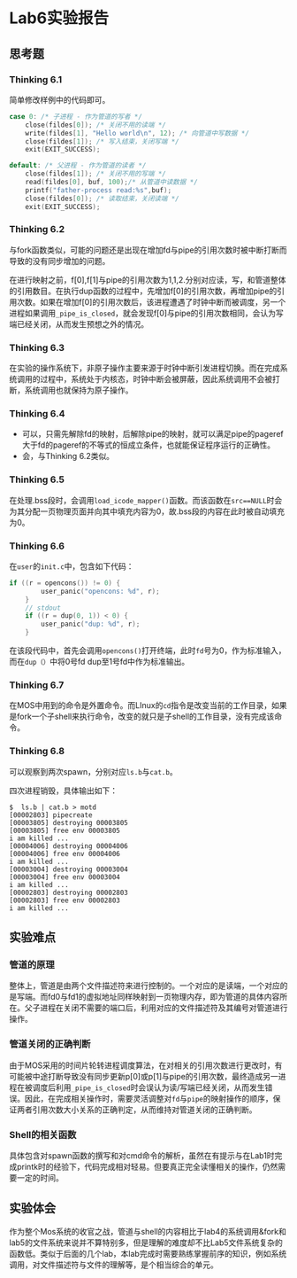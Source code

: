 # Lab6实验报告

## 思考题

### Thinking 6.1 

简单修改样例中的代码即可。

```c
case 0: /* 子进程 - 作为管道的写者 */
 	close(fildes[0]); /* 关闭不用的读端 */
	write(fildes[1], "Hello world\n", 12); /* 向管道中写数据 */
	close(fildes[1]); /* 写入结束，关闭写端 */
	exit(EXIT_SUCCESS);

default: /* 父进程 - 作为管道的读者 */
	close(fildes[1]); /* 关闭不用的写端 */
	read(fildes[0], buf, 100);/* 从管道中读数据 */
	printf("father-process read:%s",buf);
	close(fildes[0]); /* 读取结束，关闭读端 */
	exit(EXIT_SUCCESS);
```

### Thinking 6.2

与fork函数类似，可能的问题还是出现在增加fd与pipe的引用次数时被中断打断而导致的没有同步增加的问题。

在进行映射之前，f[0],f[1]与pipe的引用次数为1,1,2.分别对应读，写，和管道整体的引用数目。在执行dup函数的过程中，先增加f[0]的引用次数，再增加pipe的引用次数。如果在增加f[0]的引用次数后，该进程遭遇了时钟中断而被调度，另一个进程如果调用`_pipe_is_closed`，就会发现f[0]与pipe的引用次数相同，会认为写端已经关闭，从而发生预想之外的情况。

### Thinking 6.3

在实验的操作系统下，非原子操作主要来源于时钟中断引发进程切换。而在完成系统调用的过程中，系统处于内核态，时钟中断会被屏蔽，因此系统调用不会被打断，系统调用也就保持为原子操作。

### Thinking 6.4

- 可以，只需先解除fd的映射，后解除pipe的映射，就可以满足pipe的pageref大于fd的pageref的不等式的恒成立条件，也就能保证程序运行的正确性。
- 会，与Thinking 6.2类似。

### Thinking 6.5

在处理.bss段时，会调用`load_icode_mapper()`函数。而该函数在`src==NULL`时会为其分配一页物理页面并向其中填充内容为0，故.bss段的内容在此时被自动填充为0。

### Thinking 6.6

在`user`的`init.c`中，包含如下代码：

```c
if ((r = opencons()) != 0) {
		user_panic("opencons: %d", r);
	}
	// stdout
	if ((r = dup(0, 1)) < 0) {
		user_panic("dup: %d", r);
	}
```

在该段代码中，首先会调用`opencons()`打开终端，此时`fd`号为0，作为标准输入，而在`dup（）`中将0号fd dup至1号fd中作为标准输出。

### Thinking 6.7

在MOS中用到的命令是外置命令。而LInux的`cd`指令是改变当前的工作目录，如果是fork一个子shell来执行命令，改变的就只是子shell的工作目录，没有完成该命令。

### Thinking 6.8

可以观察到两次spawn，分别对应`ls.b`与`cat.b`。

四次进程销毁，具体输出如下：

```
$  ls.b | cat.b > motd
[00002803] pipecreate 
[00003805] destroying 00003805
[00003805] free env 00003805
i am killed ... 
[00004006] destroying 00004006
[00004006] free env 00004006
i am killed ... 
[00003004] destroying 00003004
[00003004] free env 00003004
i am killed ... 
[00002803] destroying 00002803
[00002803] free env 00002803
i am killed ... 
```

## 实验难点

### 管道的原理

整体上，管道是由两个文件描述符来进行控制的。一个对应的是读端，一个对应的是写端。而fd0与fd1的虚拟地址同样映射到一页物理内存，即为管道的具体内容所在。父子进程在关闭不需要的端口后，利用对应的文件描述符及其编号对管道进行操作。

### 管道关闭的正确判断

由于MOS采用的时间片轮转进程调度算法，在对相关的引用次数进行更改时，有可能被中途打断导致没有同步更新p[0]或p[1]与pipe的引用次数，最终造成另一进程在被调度后利用`_pipe_is_closed`时会误认为读/写端已经关闭，从而发生错误。因此，在完成相关操作时，需要灵活调整对`fd`与`pipe`的映射操作的顺序，保证两者引用次数大小关系的正确判定，从而维持对管道关闭的正确判断。

### Shell的相关函数

具体包含对spawn函数的撰写和对cmd命令的解析，虽然在有提示与在Lab1时完成printk时的经验下，代码完成相对轻易。但要真正完全读懂相关的操作，仍然需要一定的时间。

## 实验体会

作为整个Mos系统的收官之战，管道与shell的内容相比于lab4的系统调用&fork和lab5的文件系统来说并不算特别多，但是理解的难度却不比Lab5文件系统复杂的函数低。类似于后面的几个lab，本lab完成时需要熟练掌握前序的知识，例如系统调用，对文件描述符与文件的理解等，是个相当综合的单元。

